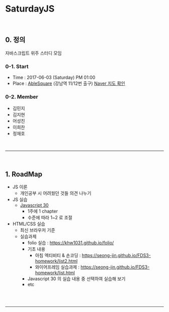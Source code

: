 # SaturdayJS



<br>

## 0. 정의

자바스크립트 위주 스터디 모임



### 0-1. Start

* Time : 2017-06-03 (Saturday) PM 01:00
* Place : [AbleSquare](http://www.ablesquare.com/main_.do) (강남역 11/12번 출구) [Naver 지도 확인](http://naver.me/5U74woTJ)



### 0-2. Member

* 김민지
* 김지현
* 어성진
* 이희찬
* 정재호

<br>

---

<br>



## 1. RoadMap



* JS 이론
  * 개인공부 시 어려웠던 것들 의견 나누기
* JS 실습
  * [Javascript 30](https://javascript30.com/)
    * 1주에 1 chapter
    * 수준에 따라 1~2 로 조절
* HTML/CSS 실습
  * 최신 브라우저 기준
  * 실습과제
    * folio 실습 : https://khw1031.github.io/folio/
    * 기초 내용 
      * 아침 엑티비티 & 손코딩 : https://seong-jin.github.io/FDS3-homework/list2.html
      * 와이어프레임 실습과제 : https://seong-jin.github.io/FDS3-homework/list.html
    * Javascript 30 의 실습 내용 중 선택하여 실습해 보기
    * etc


<br><br>







---




